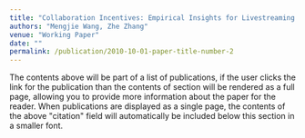 ```yaml
---
title: "Collaboration Incentives: Empirical Insights for Livestreaming Platform"
authors: "Mengjie Wang, Zhe Zhang"
venue: "Working Paper"
date: ""
permalink: /publication/2010-10-01-paper-title-number-2
---
```


The contents above will be part of a list of publications, if the user clicks the link for the publication than the contents of section will be rendered as a full page, allowing you to provide more information about the paper for the reader. When publications are displayed as a single page, the contents of the above "citation" field will automatically be included below this section in a smaller font.
